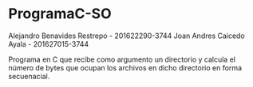 # ProgramaC-SO

Alejandro Benavides Restrepo - 201622290-3744
Joan Andres Caicedo Ayala - 201627015-3744

Programa en C que recibe como argumento un directorio y calcula el número de bytes 
que ocupan los archivos en dicho directorio en forma secuenacial.

